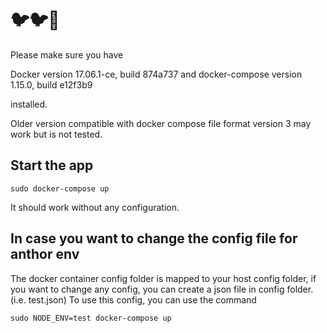 # 🐦🐦🚚

Please make sure you have 

Docker version 17.06.1-ce, build 874a737 and 
docker-compose version 1.15.0, build e12f3b9

installed. 

Older version compatible with docker compose file format version 3 may work but is not tested.

## Start the app
`sudo docker-compose up`

It should work without any configuration.

## In case you want to change the config file for anthor env
The docker container config folder is mapped to your host config folder, if you want to change any config,
you can create a json file in config folder. (i.e. test.json)
To use this config, you can use the command

`sudo NODE_ENV=test docker-compose up`
